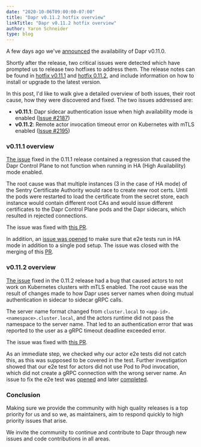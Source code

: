 ```yaml
---
date: "2020-10-06T09:00:00-07:00"
title: "Dapr v0.11.2 hotfix overview"
linkTitle: "Dapr v0.11.2 hotfix overview"
author: Yaron Schneider
type: blog
---
```


A few days ago we've [announced](https://blog.dapr.io/posts/2020/10/01/dapr-v0.11.0-is-now-available/) the availability of Dapr v0.11.0.

Shortly after the release, two critical issues were detected which have prompted us to release two hotfixes to address them. The release notes can be found in [hotfix v0.11.1](https://github.com/dapr/dapr/releases/tag/v0.11.1) and [hotfix 0.11.2](https://github.com/dapr/dapr/releases/tag/v0.11.2), and include information on how to install or upgrade to the latest version.

In this post, I'd like to walk give a detailed overview of both issues, their root cause, how they were discovered and fixed.
The two issues addressed are:

* **v0.11.1**: Dapr sidecar authentication issue when high availability mode is enabled ([Issue #2187](https://github.com/dapr/dapr/issues/2187))
* **v0.11.2**: Remote actor invocation timeout error on Kubernetes with mTLS enabled ([Issue #2195](https://github.com/dapr/dapr/issues/2195))

### v0.11.1 overview
[The issue](https://github.com/dapr/dapr/issues/2187) fixed in the 0.11.1 release contained a regression that caused the Dapr Control Plane to not function when running in HA (High Availability) mode enabled.

The root cause was that multiple instances (3 in the case of HA mode) of the Sentry Certificate Authority  would race to create new root certs.
Until the pods were restarted to load the certificate from the secret store, each instance would contain different root CAs and would issue different certificates to the Dapr Control Plane pods and the Dapr sidecars, which resulted in rejected connections.

The issue was fixed with [this PR](https://github.com/dapr/dapr/pull/2185).

In addition, an [issue was opened](https://github.com/dapr/dapr/issues/2188) to make sure that e2e tests run in HA mode in addition to a single pod setup.
The issue was closed with the merging of this [PR](https://github.com/dapr/dapr/pull/2189).

### v0.11.2 overview
[The issue](https://github.com/dapr/dapr/issues/2195) fixed in the 0.11.2 release had a bug that caused actors to not work on Kubernetes clusters with mTLS enabled. The root cause was the result of changes made to how Dapr uses server names when doing mutual authentication in sidecar to sidecar gRPC calls.

The server name format changed from `cluster.local` to `<app-id>.<namespace>.cluster.local`, and the actors runtime did not pass the namespace to the server name.
That led to an authentication error that was reported to the user as a gRPC timeout deadline exceeded error.

The issue was fixed with [this PR](https://github.com/dapr/dapr/pull/2196).

As an immediate step, we checked why our actor e2e tests did not catch this, as this was supposed to be covered in the test. 
Further investigation showed that our e2e test for actors did not use Pod to Pod invocation, which did not create a gRPC connection with the wrong server name.
An issue to fix the e2e test was [opened](https://github.com/dapr/dapr/issues/2197) and later [completed](https://github.com/dapr/dapr/pull/2199).


### Conclusion
Making sure we provide the community with high quality releases is a top priority for us and so we, as maintainers, aim to respond quickly to high priority issues that arise.

We invite the community to continue and contribute to Dapr through new issues and code contributions in all areas.
